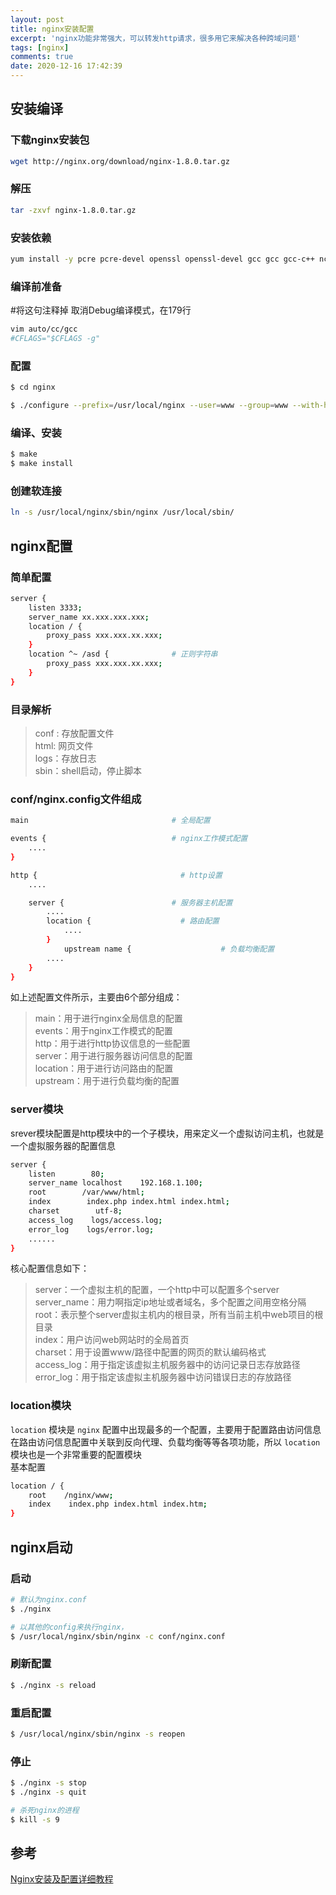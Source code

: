 ```yaml
---
layout: post
title: nginx安装配置
excerpt: 'nginx功能非常强大，可以转发http请求，很多用它来解决各种跨域问题'
tags: [nginx]
comments: true
date: 2020-12-16 17:42:39
---
```


## 安装编译

### 下载nginx安装包

```bash
wget http://nginx.org/download/nginx-1.8.0.tar.gz
```

### 解压

```bash
tar -zxvf nginx-1.8.0.tar.gz
```

### 安装依赖

```bash
yum install -y pcre pcre-devel openssl openssl-devel gcc gcc gcc-c++ ncurses-devel perl 
```

### 编译前准备

#将这句注释掉 取消Debug编译模式，在179行

```bash
vim auto/cc/gcc
#CFLAGS="$CFLAGS -g"
```

### 配置

```bash
$ cd nginx

$ ./configure --prefix=/usr/local/nginx --user=www --group=www --with-http_stub_status_module --with-http_ssl_module
```

### 编译、安装

```bash
$ make
$ make install
```

### 创建软连接

```bash
ln -s /usr/local/nginx/sbin/nginx /usr/local/sbin/
```

## nginx配置

### 简单配置

```bash
server {
    listen 3333;
    server_name xx.xxx.xxx.xxx;
    location / {
        proxy_pass xxx.xxx.xx.xxx;
    }
    location ^~ /asd {              # 正则字符串
        proxy_pass xxx.xxx.xx.xxx;
    }
}
```

### 目录解析

> conf : 存放配置文件  
> html: 网页文件  
> logs：存放日志  
> sbin：shell启动，停止脚本  

### conf/nginx.config文件组成

```bash
main                                # 全局配置

events {                            # nginx工作模式配置
    ....
}

http {                                # http设置
    ....

    server {                        # 服务器主机配置
        ....
        location {                    # 路由配置
            ....
        }
            upstream name {                    # 负载均衡配置
        ....
    }
}
```

如上述配置文件所示，主要由6个部分组成：

> main：用于进行nginx全局信息的配置  
> events：用于nginx工作模式的配置  
> http：用于进行http协议信息的一些配置  
> server：用于进行服务器访问信息的配置  
> location：用于进行访问路由的配置  
> upstream：用于进行负载均衡的配置  

### server模块

srever模块配置是http模块中的一个子模块，用来定义一个虚拟访问主机，也就是一个虚拟服务器的配置信息

```bash
server {
    listen        80;
    server_name localhost    192.168.1.100;
    root        /var/www/html;
    index        index.php index.html index.html;
    charset        utf-8;
    access_log    logs/access.log;
    error_log    logs/error.log;
    ......
}
```

核心配置信息如下：

> server：一个虚拟主机的配置，一个http中可以配置多个server  
> server_name：用力啊指定ip地址或者域名，多个配置之间用空格分隔  
> root：表示整个server虚拟主机内的根目录，所有当前主机中web项目的根目录  
> index：用户访问web网站时的全局首页  
> charset：用于设置www/路径中配置的网页的默认编码格式  
> access_log：用于指定该虚拟主机服务器中的访问记录日志存放路径  
> error_log：用于指定该虚拟主机服务器中访问错误日志的存放路径  

### location模块

`location` 模块是 `nginx` 配置中出现最多的一个配置，主要用于配置路由访问信息  
在路由访问信息配置中关联到反向代理、负载均衡等等各项功能，所以 `location` 模块也是一个非常重要的配置模块  
基本配置  

```bash
location / {
    root    /nginx/www;
    index    index.php index.html index.htm;
}
```

## nginx启动

### 启动

```bash
# 默认为nginx.conf
$ ./nginx

# 以其他的config来执行nginx，
$ /usr/local/nginx/sbin/nginx -c conf/nginx.conf
```

### 刷新配置

```bash
$ ./nginx -s reload
```

### 重启配置

```bash
$ /usr/local/nginx/sbin/nginx -s reopen
```

### 停止

```bash
$ ./nginx -s stop
$ ./nginx -s quit

# 杀死nginx的进程
$ kill -s 9 
```

## 参考

[Nginx安装及配置详细教程
](https://blog.51cto.com/13363488/2349546)
